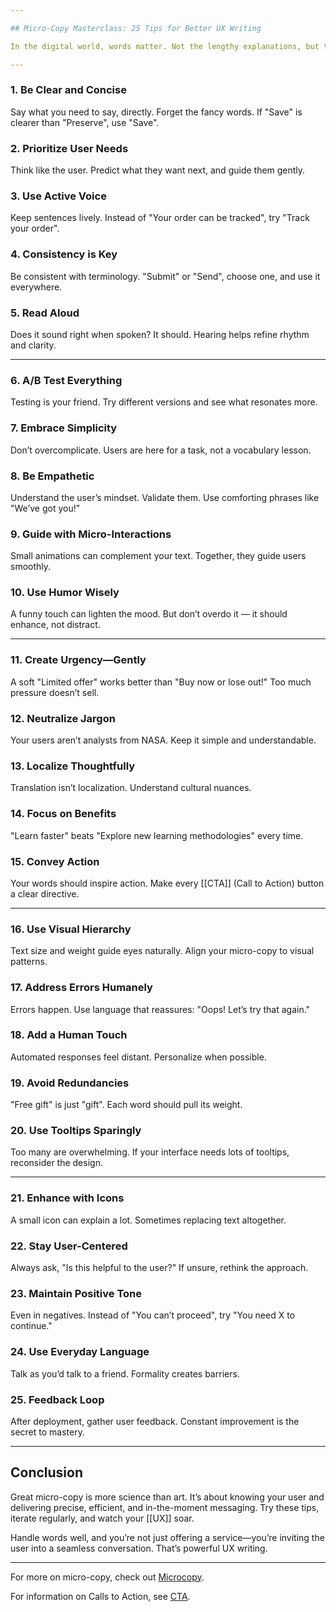 ```yaml
---

## Micro-Copy Masterclass: 25 Tips for Better UX Writing

In the digital world, words matter. Not the lengthy explanations, but those small nuggets of text that nudge you along the right path. They’re called [[micro-copy]], and when done right, they’re powerful. Here are 25 tips to help sharpen your UX writing skills.

---
```


### 1. Be Clear and Concise
Say what you need to say, directly. Forget the fancy words. If "Save" is clearer than "Preserve", use "Save".

### 2. Prioritize User Needs
Think like the user. Predict what they want next, and guide them gently.

### 3. Use Active Voice
Keep sentences lively. Instead of "Your order can be tracked", try "Track your order".

### 4. Consistency is Key
Be consistent with terminology. "Submit" or "Send", choose one, and use it everywhere.

### 5. Read Aloud
Does it sound right when spoken? It should. Hearing helps refine rhythm and clarity.

---

### 6. A/B Test Everything
Testing is your friend. Try different versions and see what resonates more.

### 7. Embrace Simplicity
Don’t overcomplicate. Users are here for a task, not a vocabulary lesson.

### 8. Be Empathetic
Understand the user’s mindset. Validate them. Use comforting phrases like "We’ve got you!"

### 9. Guide with Micro-Interactions
Small animations can complement your text. Together, they guide users smoothly.

### 10. Use Humor Wisely
A funny touch can lighten the mood. But don’t overdo it — it should enhance, not distract.

---

### 11. Create Urgency—Gently
A soft "Limited offer" works better than "Buy now or lose out!" Too much pressure doesn’t sell.

### 12. Neutralize Jargon
Your users aren’t analysts from NASA. Keep it simple and understandable.

### 13. Localize Thoughtfully
Translation isn’t localization. Understand cultural nuances.

### 14. Focus on Benefits
"Learn faster" beats "Explore new learning methodologies" every time.

### 15. Convey Action
Your words should inspire action. Make every [[CTA]] (Call to Action) button a clear directive.

---

### 16. Use Visual Hierarchy
Text size and weight guide eyes naturally. Align your micro-copy to visual patterns.

### 17. Address Errors Humanely
Errors happen. Use language that reassures: "Oops! Let’s try that again."

### 18. Add a Human Touch
Automated responses feel distant. Personalize when possible.

### 19. Avoid Redundancies
"Free gift" is just "gift". Each word should pull its weight.

### 20. Use Tooltips Sparingly
Too many are overwhelming. If your interface needs lots of tooltips, reconsider the design.

---

### 21. Enhance with Icons
A small icon can explain a lot. Sometimes replacing text altogether.

### 22. Stay User-Centered
Always ask, "Is this helpful to the user?" If unsure, rethink the approach.

### 23. Maintain Positive Tone
Even in negatives. Instead of "You can’t proceed", try "You need X to continue."

### 24. Use Everyday Language
Talk as you’d talk to a friend. Formality creates barriers.

### 25. Feedback Loop
After deployment, gather user feedback. Constant improvement is the secret to mastery.

---

## Conclusion

Great micro-copy is more science than art. It’s about knowing your user and delivering precise, efficient, and in-the-moment messaging. Try these tips, iterate regularly, and watch your [[UX]] soar.

Handle words well, and you’re not just offering a service—you’re inviting the user into a seamless conversation. That’s powerful UX writing.

---

For more on micro-copy, check out [Microcopy](https://en.wikipedia.org/wiki/Microcopy).

For information on Calls to Action, see [CTA](https://en.wikipedia.org/wiki/Call_to_action).
